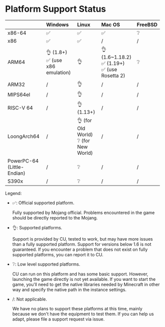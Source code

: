 # Platform Support Status

|                            | Windows                             | Linux                                    | Mac OS                                              | FreeBSD |
|----------------------------|:------------------------------------|:-----------------------------------------|:----------------------------------------------------|:--------|
| x86-64                     | ✅️                                  | ✅️                                       | ✅️                                                  | ❔       |
| x86                        | ✅️                                  | ✅️                                       | /                                                   | /       |
| ARM64                      | 👌 (1.8+)<br/>✅ (use x86 emulation) | 👌                                       | 👌 (1.6~1.18.2)<br/>✅ (1.19+)<br/>✅ (use Rosetta 2) | ❔       |
| ARM32                      | /️                                  | 👌                                       | /                                                   | /       |
| MIPS64el                   | /                                   | 👌                                       | /                                                   | /       |
| RISC-V 64                  | /                                   | 👌 (1.13+)                               | /                                                   | /       |
| LoongArch64                | /                                   | 👌 (for Old World)<br/>❔ (for New World) | /                                                   | /       |
| PowerPC-64 (Little-Endian) | /                                   | ❔                                        | /                                                   | /       |
| S390x                      | /                                   | ❔                                        | /                                                   | /       |

Legend:

* ✅: Official supported platform.

  Fully supported by Mojang official. Problems encountered in the game should be directly reported to the Mojang.

* 👌: Supported platforms.

  Support is provided by CU, tested to work, but may have more issues than a fully supported platform.
  Support for versions below 1.6 is not guaranteed.
  If you encounter a problem that does not exist on fully supported platforms, you can report it to CU.

* ❔: Low level supported platforms.

  CU can run on this platform and has some basic support.
  However, launching the game directly is not yet available.
  If you want to start the game, 
  you'll need to get the native libraries needed by Minecraft in other way and specify the native path in the instance settings.

* /: Not applicable.

  We have no plans to support these platforms at this time, mainly because we don't have the equipment to test them.
  If you can help us adapt, please file a support request via issue.